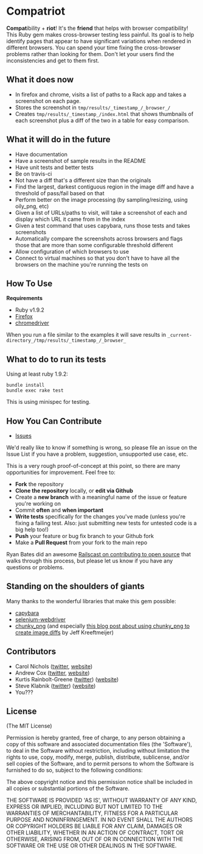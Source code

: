 Compatriot
==========

**Compat**ibility + **riot**! It's the **friend** that helps with browser compatibility!
This Ruby gem makes cross-browser testing less painful.
Its goal is to help identify pages that appear to have significant variations when rendered in different browsers.
You can spend your time fixing the cross-browser problems rather than looking for them.
Don't let your users find the inconsistencies and get to them first.


What it does now
----------------

* In firefox and chrome, visits a list of paths to a Rack app and takes a screenshot on each page.
* Stores the screenshot in `tmp/results/_timestamp_/_browser_/`
* Creates `tmp/results/_timestamp_/index.html` that shows thumbnails of each screenshot plus a diff of the two in a table for easy comparison.


What it will do in the future
-----------------------------

* Have documentation
* Have a screenshot of sample results in the README
* Have unit tests and better tests
* Be on travis-ci
* Not have a diff that's a different size than the originals
* Find the largest, darkest contiguous region in the image diff and have a threshold of pass/fail based on that
* Perform better on the image processing (by sampling/resizing, using oily_png, etc)
* Given a list of URLs/paths to visit, will take a screenshot of each and display which URL it came from in the index
* Given a test command that uses capybara, runs those tests and takes screenshots
* Automatically compare the screenshots across browsers and flags those that are more than some configurable threshold different
* Allow configuration of which browsers to use
* Connect to virtual machines so that you don't have to have all the browsers on the machine you're running the tests on


How To Use
----------

**Requirements**

* Ruby v1.9.2
* [Firefox](http://getfirefox.net)
* [chromedriver](http://code.google.com/p/selenium/wiki/ChromeDriver)

When you run a file similar to the examples it will save results in `_current-directory_/tmp/results/_timestamp_/_browser_`


What to do to run its tests
---------------------------

Using at least ruby 1.9.2:

    bundle install
    bundle exec rake test

This is using minispec for testing.


How You Can Contribute
----------------------

* [Issues](https://github.com/clnclarinet/compatriot/issues)

We'd really like to know if something is wrong, so please file an issue on the Issue List if you have a problem, suggestion, unsupported use case, etc.

This is a very rough proof-of-concept at this point, so there are many opportunities for improvement. Feel free to:

* **Fork** the repository
* **Clone the repository** locally, or **edit via Github**
* Create a **new branch** with a meaningful name of the issue or feature you're working on
* Commit **often** and **when important**
* **Write tests** specifically for the changes you've made (unless you're fixing a failing test. Also: just submitting new tests for untested code is a big help too!)
* **Push** your feature or bug fix branch to your Github fork
* Make a **Pull Request** from your fork to the main repo

Ryan Bates did an awesome [Railscast on contributing to open source](http://railscasts.com/episodes/300-contributing-to-open-source) that walks through this process, but please let us know if you have any questions or problems.

Standing on the shoulders of giants
-----------------------------------

Many thanks to the wonderful libraries that make this gem possible:

* [capybara](https://github.com/jnicklas/capybara)
* [selenium-webdriver](http://seleniumhq.org/docs/01_introducing_selenium.html#selenium-2-aka-selenium-webdriver)
* [chunky_png](https://github.com/wvanbergen/chunky_png) (and especially [this blog post about using chunky_png to create image diffs](http://jeffkreeftmeijer.com/2011/comparing-images-and-creating-image-diffs/?utm_source=rubyweekly&utm_medium=email) by Jeff Kreeftmeijer)


Contributors
------------
* Carol Nichols ([twitter](http://twitter.com/carols10cents), [website](http://carol-nichols.com))
* Andrew Cox ([twitter](https://twitter.com/coxandrew), [website](http://andrewcox.org/))
* Kurtis Rainbolt-Greene ([twitter](https://twitter.com/krainboltgreene)) ([website](http://kurtisrainboltgreene.name/))
* Steve Klabnik ([twitter](https://twitter.com/steveklabnik)) ([website](http://www.steveklabnik.com/))
* You???


License
-------

(The MIT License)

Permission is hereby granted, free of charge, to any person obtaining
a copy of this software and associated documentation files (the
'Software'), to deal in the Software without restriction, including
without limitation the rights to use, copy, modify, merge, publish,
distribute, sublicense, and/or sell copies of the Software, and to
permit persons to whom the Software is furnished to do so, subject to
the following conditions:

The above copyright notice and this permission notice shall be
included in all copies or substantial portions of the Software.

THE SOFTWARE IS PROVIDED 'AS IS', WITHOUT WARRANTY OF ANY KIND,
EXPRESS OR IMPLIED, INCLUDING BUT NOT LIMITED TO THE WARRANTIES OF
MERCHANTABILITY, FITNESS FOR A PARTICULAR PURPOSE AND NONINFRINGEMENT.
IN NO EVENT SHALL THE AUTHORS OR COPYRIGHT HOLDERS BE LIABLE FOR ANY
CLAIM, DAMAGES OR OTHER LIABILITY, WHETHER IN AN ACTION OF CONTRACT,
TORT OR OTHERWISE, ARISING FROM, OUT OF OR IN CONNECTION WITH THE
SOFTWARE OR THE USE OR OTHER DEALINGS IN THE SOFTWARE.
